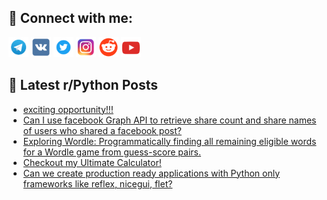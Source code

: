 ## 🔎 Connect with me:
[<img src="https://github.com/bullbesh/bullbesh/blob/main/images/Telegram.png" width="32" height="32" />](https://t.me/bullbesh)
[<img src="https://github.com/bullbesh/bullbesh/blob/main/images/VK.png" width="32" height="32" />](https://vk.com/bullbesh)
[<img src="https://github.com/bullbesh/bullbesh/blob/main/images/Twitter.png" width="32" height="32" />](https://twitter.com/bullbesh1)
[<img src="https://github.com/bullbesh/bullbesh/blob/main/images/Instagram.png" width="32" height="32" />](https://www.instagram.com/bullbesh)
[<img src="https://github.com/bullbesh/bullbesh/blob/main/images/Reddit.png" width="32" height="32" />](https://www.reddit.com/user/bullbesh)
[<img src="https://github.com/bullbesh/bullbesh/blob/main/images/YouTube.png" width="32" height="32" />](https://www.youtube.com/channel/UCtfjRs6uzgq5mfm8S06WTcg)

## 📕 Latest r/Python Posts
<!-- BLOG-POST-LIST:START -->
- [exciting opportunity!!!](https://www.reddit.com/r/Python/comments/16tekza/exciting_opportunity/)
- [Can I use facebook Graph API to retrieve share count and share names of users who shared a facebook post?](https://www.reddit.com/r/Python/comments/16tdsl2/can_i_use_facebook_graph_api_to_retrieve_share/)
- [Exploring Wordle: Programmatically finding all remaining eligible words for a Wordle game from guess-score pairs.](https://www.reddit.com/r/Python/comments/16td813/exploring_wordle_programmatically_finding_all/)
- [Checkout my Ultimate Calculator!](https://www.reddit.com/r/Python/comments/16tc8pj/checkout_my_ultimate_calculator/)
- [Can we create production ready applications with Python only frameworks like reflex, nicegui, flet?](https://www.reddit.com/r/Python/comments/16t8r3p/can_we_create_production_ready_applications_with/)
<!-- BLOG-POST-LIST:END -->
